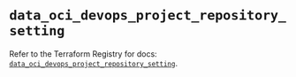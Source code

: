 # `data_oci_devops_project_repository_setting`

Refer to the Terraform Registry for docs: [`data_oci_devops_project_repository_setting`](https://registry.terraform.io/providers/hashicorp/oci/7.19.0/docs/data-sources/devops_project_repository_setting).
